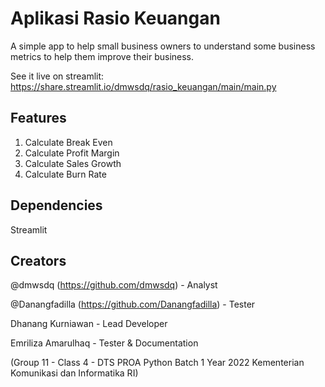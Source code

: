 # Aplikasi Rasio Keuangan
A simple app to help small business owners to understand some business metrics to help them improve their business.

See it live on streamlit: https://share.streamlit.io/dmwsdq/rasio_keuangan/main/main.py

## Features
1. Calculate Break Even
2. Calculate Profit Margin
3. Calculate Sales Growth
4. Calculate Burn Rate

## Dependencies
Streamlit

## Creators
@dmwsdq (https://github.com/dmwsdq) - Analyst

@Danangfadilla (https://github.com/Danangfadilla) - Tester 

Dhanang Kurniawan - Lead Developer

Emriliza Amarulhaq - Tester & Documentation

(Group 11 - Class 4 - DTS PROA Python Batch 1 Year 2022 Kementerian Komunikasi dan Informatika RI)
